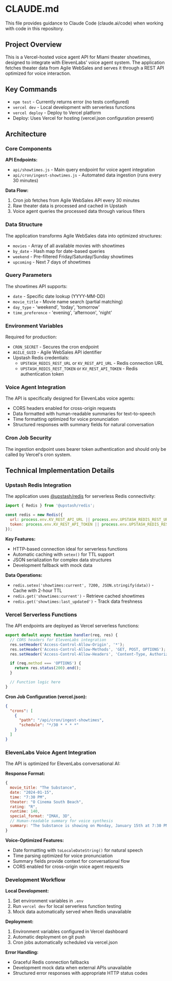 # CLAUDE.md

This file provides guidance to Claude Code (claude.ai/code) when working with code in this repository.

## Project Overview

This is a Vercel-hosted voice agent API for Miami theater showtimes, designed to integrate with ElevenLabs' voice agent system. The application fetches theater data from Agile WebSales and serves it through a REST API optimized for voice interaction.

## Key Commands

- `npm test` - Currently returns error (no tests configured)
- `vercel dev` - Local development with serverless functions
- `vercel deploy` - Deploy to Vercel platform
- Deploy: Uses Vercel for hosting (vercel.json configuration present)

## Architecture

### Core Components

**API Endpoints:**
- `api/showtimes.js` - Main query endpoint for voice agent integration
- `api/cron/ingest-showtimes.js` - Automated data ingestion (runs every 30 minutes)

**Data Flow:**
1. Cron job fetches from Agile WebSales API every 30 minutes
2. Raw theater data is processed and cached in Upstash
3. Voice agent queries the processed data through various filters

### Data Structure

The application transforms Agile WebSales data into optimized structures:
- `movies` - Array of all available movies with showtimes
- `by_date` - Hash map for date-based queries
- `weekend` - Pre-filtered Friday/Saturday/Sunday showtimes
- `upcoming` - Next 7 days of showtimes

### Query Parameters

The showtimes API supports:
- `date` - Specific date lookup (YYYY-MM-DD)
- `movie_title` - Movie name search (partial matching)
- `day_type` - 'weekend', 'today', 'tomorrow'
- `time_preference` - 'evening', 'afternoon', 'night'

### Environment Variables

Required for production:
- `CRON_SECRET` - Secures the cron endpoint
- `AGILE_GUID` - Agile WebSales API identifier
- Upstash Redis credentials:
  - `UPSTASH_REDIS_REST_URL` or `KV_REST_API_URL` - Redis connection URL
  - `UPSTASH_REDIS_REST_TOKEN` or `KV_REST_API_TOKEN` - Redis authentication token

### Voice Agent Integration

The API is specifically designed for ElevenLabs voice agents:
- CORS headers enabled for cross-origin requests
- Data formatted with human-readable summaries for text-to-speech
- Time formatting optimized for voice pronunciation
- Structured responses with summary fields for natural conversation

### Cron Job Security

The ingestion endpoint uses bearer token authentication and should only be called by Vercel's cron system.

## Technical Implementation Details

### Upstash Redis Integration

The application uses [@upstash/redis](https://github.com/upstash/redis-js) for serverless Redis connectivity:

```javascript
import { Redis } from '@upstash/redis';

const redis = new Redis({
  url: process.env.KV_REST_API_URL || process.env.UPSTASH_REDIS_REST_URL,
  token: process.env.KV_REST_API_TOKEN || process.env.UPSTASH_REDIS_REST_TOKEN,
});
```

**Key Features:**
- HTTP-based connection ideal for serverless functions
- Automatic caching with `setex()` for TTL support
- JSON serialization for complex data structures
- Development fallback with mock data

**Data Operations:**
- `redis.setex('showtimes:current', 7200, JSON.stringify(data))` - Cache with 2-hour TTL
- `redis.get('showtimes:current')` - Retrieve cached showtimes
- `redis.get('showtimes:last_updated')` - Track data freshness

### Vercel Serverless Functions

The API endpoints are deployed as Vercel serverless functions:

```javascript
export default async function handler(req, res) {
  // CORS headers for ElevenLabs integration
  res.setHeader('Access-Control-Allow-Origin', '*');
  res.setHeader('Access-Control-Allow-Methods', 'GET, POST, OPTIONS');
  res.setHeader('Access-Control-Allow-Headers', 'Content-Type, Authorization');

  if (req.method === 'OPTIONS') {
    return res.status(200).end();
  }

  // Function logic here
}
```

**Cron Job Configuration (vercel.json):**
```json
{
  "crons": [
    {
      "path": "/api/cron/ingest-showtimes",
      "schedule": "*/30 * * * *"
    }
  ]
}
```

### ElevenLabs Voice Agent Integration

The API is optimized for ElevenLabs conversational AI:

**Response Format:**
```javascript
{
  movie_title: "The Substance",
  date: "2024-01-15",
  time: "7:30 PM",
  theater: "O Cinema South Beach",
  rating: "R",
  runtime: 140,
  special_format: "IMAX, 3D",
  // Human-readable summary for voice synthesis
  summary: "The Substance is showing on Monday, January 15th at 7:30 PM in O Cinema South Beach"
}
```

**Voice-Optimized Features:**
- Date formatting with `toLocaleDateString()` for natural speech
- Time parsing optimized for voice pronunciation
- Summary fields provide context for conversational flow
- CORS enabled for cross-origin voice agent requests

### Development Workflow

**Local Development:**
1. Set environment variables in `.env`
2. Run `vercel dev` for local serverless function testing
3. Mock data automatically served when Redis unavailable

**Deployment:**
1. Environment variables configured in Vercel dashboard
2. Automatic deployment on git push
3. Cron jobs automatically scheduled via vercel.json

**Error Handling:**
- Graceful Redis connection fallbacks
- Development mock data when external APIs unavailable
- Structured error responses with appropriate HTTP status codes